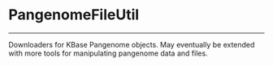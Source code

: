 
# PangenomeFileUtil
---

Downloaders for KBase Pangenome objects.  May eventually be extended with more tools for manipulating pangenome data and files.
